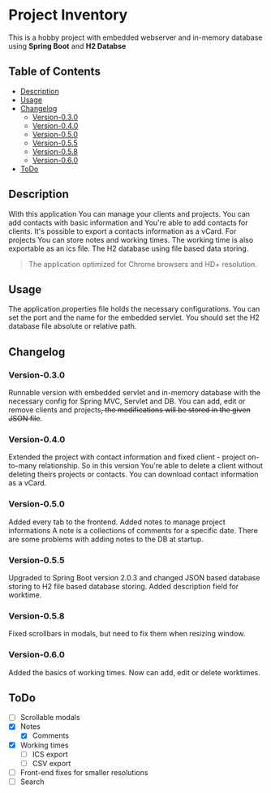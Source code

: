 # Project Inventory

This is a hobby project with embedded webserver and in-memory database using **Spring Boot** and **H2 Databse**

## Table of Contents

* [Description](#description)
* [Usage](#usage)
* [Changelog](#changelog)
  * [Version-0.3.0](#version-030)
  * [Version-0.4.0](#version-040)
  * [Version-0.5.0](#version-050)
  * [Version-0.5.5](#version-055)
  * [Version-0.5.8](#version-058)
  * [Version-0.6.0](#version-060)
* [ToDo](#todo)

## Description

With this application You can manage your clients and projects. You can add contacts with basic information and You're able to add contacts for clients. It's possible to export a contacts information as a vCard. For projects You can store notes and working times. The working time is also exportable as an ics file. The H2 database using file based data storing.

> The application optimized for Chrome browsers and HD+ resolution.

## Usage

The application.properties file holds the necessary configurations. You can set the port and the name for the embedded servlet. You should set the H2 database file absolute or relative path.

## Changelog

### Version-0.3.0

Runnable version with embedded servlet and in-memory database with the necessary config for Spring MVC, Servlet and DB. You can add, edit or remove clients and projects~~, the modifications will be stored in the given JSON file~~.

### Version-0.4.0

Extended the project with contact information and fixed client - project on-to-many relationship. So in this version You're able to delete a client without deleting theirs projects or contacts. You can download contact information as a vCard.

### Version-0.5.0

Added every tab to the frontend. Added notes to manage project informations A note is a collections of comments for a specific date. There are some problems with adding notes to the DB at startup.

### Version-0.5.5

Upgraded to Spring Boot version 2.0.3 and changed JSON based database storing to H2 file based database storing. Added description field for worktime.

### Version-0.5.8

Fixed scrollbars in modals, but need to fix them when resizing window.

### Version-0.6.0

Added the basics of working times. Now can add, edit or delete worktimes.

## ToDo

- [ ] Scrollable modals
- [x] Notes
   - [x] Comments
- [x] Working times
   - [ ] ICS export
   - [ ] CSV export
- [ ] Front-end fixes for smaller resolutions
- [ ] Search